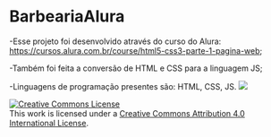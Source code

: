 # BarbeariaAlura

-Esse projeto foi desenvolvido através do curso do Alura: https://cursos.alura.com.br/course/html5-css3-parte-1-pagina-web;

-Também foi feita a conversão de HTML e CSS para a linguagem JS;

-Linguagens de programação presentes são: HTML, CSS, JS.
![](https://www.google.com/url?sa=i&url=https%3A%2F%2Fbr.linkedin.com%2Fin%2Fsal%25C3%25A3o-barbearia-127964280&psig=AOvVaw21iL1b8CHuNFN6eyef_o0Q&ust=1690887048295000&source=images&cd=vfe&opi=89978449&ved=0CBEQjRxqFwoTCIDciajjuIADFQAAAAAdAAAAABAS)

<a rel="license" href="http://creativecommons.org/licenses/by/4.0/"><img alt="Creative Commons License" style="border-width:0" src="https://i.creativecommons.org/l/by/4.0/88x31.png" /></a><br />This work is licensed under a <a rel="license" href="http://creativecommons.org/licenses/by/4.0/">Creative Commons Attribution 4.0 International License</a>.
